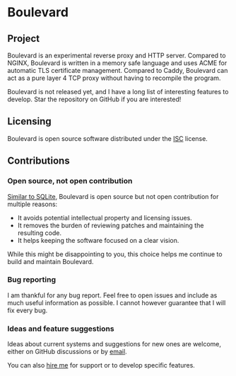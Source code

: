 # Boulevard
## Project
Boulevard is an experimental reverse proxy and HTTP server. Compared to NGINX,
Boulevard is written in a memory safe language and uses ACME for automatic TLS
certificate management. Compared to Caddy, Boulevard can act as a pure layer 4
TCP proxy without having to recompile the program.

Boulevard is not released yet, and I have a long list of interesting features to
develop. Star the repository on GitHub if you are interested!

## Licensing
Boulevard is open source software distributed under the
[ISC](https://opensource.org/licenses/ISC) license.

## Contributions
### Open source, not open contribution
[Similar to SQLite](https://www.sqlite.org/copyright.html), Boulevard is open
source but not open contribution for multiple reasons:

- It avoids potential intellectual property and licensing issues.
- It removes the burden of reviewing patches and maintaining the resulting
  code.
- It helps keeping the software focused on a clear vision.

While this might be disappointing to you, this choice helps me continue to build
and maintain Boulevard.

### Bug reporting
I am thankful for any bug report. Feel free to open issues and include as much
useful information as possible. I cannot however guarantee that I will fix every
bug.

### Ideas and feature suggestions
Ideas about current systems and suggestions for new ones are welcome, either on
GitHub discussions or by [email](mailto:nicolas@n16f.net).

You can also [hire me](mailto:nicolas@exograd.com) for support or to develop
specific features.
